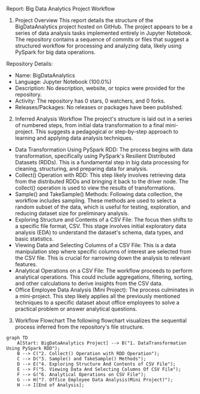 Report: Big Data Analytics Project Workflow

1. Project Overview
This report details the structure of the BigDataAnalytics project hosted on GitHub. The project appears to be a series of data analysis tasks implemented entirely in Jupyter Notebook. The repository contains a sequence of commits or files that suggest a structured workflow for processing and analyzing data, likely using PySpark for big data operations.

Repository Details:
- Name: BigDataAnalytics
- Language: Jupyter Notebook (100.0%)
- Description: No description, website, or topics were provided for the repository.
- Activity: The repository has 0 stars, 0 watchers, and 0 forks.
- Releases/Packages: No releases or packages have been published.

2. Inferred Analysis Workflow
The project's structure is laid out in a series of numbered steps, from initial data transformation to a final mini-project. This suggests a pedagogical or step-by-step approach to learning and applying data analysis techniques.

- Data Transformation Using PySpark RDD: The process begins with data transformation, specifically using PySpark's Resilient Distributed Datasets (RDDs). This is a fundamental step in big data processing for cleaning, structuring, and preparing data for analysis.
- Collect() Operation with RDD: This step likely involves retrieving data from the distributed RDDs and bringing it back to the driver node. The collect() operation is used to view the results of transformations.
- Sample() and TakeSample() Methods: Following data collection, the workflow includes sampling. These methods are used to select a random subset of the data, which is useful for testing, exploration, and reducing dataset size for preliminary analysis.
- Exploring Structure and Contents of a CSV File: The focus then shifts to a specific file format, CSV. This stage involves initial exploratory data analysis (EDA) to understand the dataset's schema, data types, and basic statistics.
- Viewing Data and Selecting Columns of a CSV File: This is a data manipulation step where specific columns of interest are selected from the CSV file. This is crucial for narrowing down the analysis to relevant features.
- Analytical Operations on a CSV File: The workflow proceeds to perform analytical operations. This could include aggregations, filtering, sorting, and other calculations to derive insights from the CSV data.
- Office Employee Data Analysis (Mini Project): The process culminates in a mini-project. This step likely applies all the previously mentioned techniques to a specific dataset about office employees to solve a practical problem or answer analytical questions.

3. Workflow Flowchart
The following flowchart visualizes the sequential process inferred from the repository's file structure.

```mermaid
graph TD
    A[Start: BigDataAnalytics Project] --> B("1. DataTransformation Using PySpark RDD");
    B --> C("2. Collect() Operation with RDD Operation");
    C --> D("3. Sample() and TakeSample() Methods");
    D --> E("4. Exploring Structure And Contents of CSV File");
    E --> F("5. Viewing Data And Selecting Columns Of CSV File");
    F --> G("6. Analytical Operations on CSV File");
    G --> H("7. Office Employee Data Analysis(Mini Project)");
    H --> I[End of Analysis];
```


